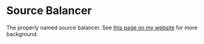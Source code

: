 # Source Balancer
The properly named source balancer. See [this page on my website](http://www.acordingley.us/load_balancer/) for more background.
